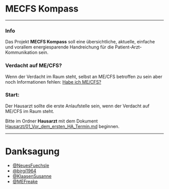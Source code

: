 # MECFS Kompass
---
### Info
Das Projekt **MECFS Kompass** soll eine übersichtliche, aktuelle, einfache und vorallem energiesparende Handreichung für die Patient-Arzt-Kommunikation sein.

### Verdacht auf ME/CFS?
Wenn der Verdacht im Raum steht, selbst an ME/CFS betroffen zu sein aber noch Informationen fehlen: [Habe ich ME/CFS?](Hab_ich_MECFS.md) 

### Start: 
Der Hausarzt sollte die erste Anlaufstelle sein, wenn der Verdacht auf ME/CFS im Raum steht.

Bitte im Ordner **Hausarzt**  mit dem Dokument [Hausarzt/01_Vor_dem_ersten_HA_Termin.md](Hausarzt/01_Vor_dem_ersten_HA_Termin.md) beginnen. 

---
# Danksagung
* [@NeuesFuechsle](https://twitter.com/NeuesFuechsle)
* [@birgi1964](https://twitter.com/birgi1964)
* [@KlaasenSusanne](https://twitter.com/KlaasenSusanne)
* [@MEFreake](https://twitter.com/MEFreake)

